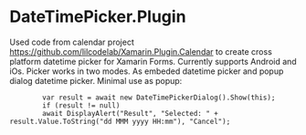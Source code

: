 # DateTimePicker.Plugin
Used code from calendar project https://github.com/lilcodelab/Xamarin.Plugin.Calendar to create cross platform datetime picker for Xamarin Forms. Currently supports Android and iOs. Picker works in two modes. As embeded datetime picker and popup dialog datetime picker. Minimal use as popup:

            var result = await new DateTimePickerDialog().Show(this);
            if (result != null)
            await DisplayAlert("Result", "Selected: " + result.Value.ToString("dd MMM yyyy HH:mm"), "Cancel");

